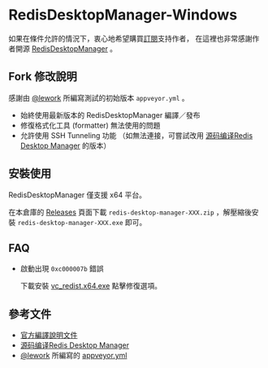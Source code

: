 # RedisDesktopManager-Windows

如果在條件允許的情況下，衷心地希望購買[訂閱](https://redisdesktop.com/pricing)支持作者，
在這裡也非常感謝作者開源 [RedisDesktopManager](https://github.com/uglide/RedisDesktopManager) 。


## Fork 修改說明

感謝由 [@lework](https://github.com/lework) 所編寫測試的初始版本 `appveyor.yml` 。

- 始終使用最新版本的 RedisDesktopManager 編譯／發布
- 修復格式化工具 (formatter) 無法使用的問題
- 允許使用 SSH Tunneling 功能
  （如無法連接，可嘗試改用 [源码编译Redis Desktop Manager](https://kany.me/2019/10/10/compile-redis-desktop-manager/#成品下载) 的版本）


## 安裝使用

RedisDesktopManager 僅支援 x64 平台。

在本倉庫的 [Releases](https://github.com/jfcherng/RedisDesktopManager-Windows/releases)
頁面下載 `redis-desktop-manager-XXX.zip` ，解壓縮後安裝 `redis-desktop-manager-XXX.exe` 即可。


## FAQ

- 啟動出現 `0xc000007b` 錯誤

  下載安裝 [vc_redist.x64.exe](https://aka.ms/vs/15/release/vc_redist.x64.exe) 點擊修復選項。


## 參考文件

- [官方編譯說明文件](http://docs.redisdesktop.com/en/latest/install/)
- [源码编译Redis Desktop Manager](https://kany.me/2019/10/10/compile-redis-desktop-manager/)
- [@lework](https://github.com/lework) 所編寫的 [appveyor.yml](https://github.com/lework/RedisDesktopManager-Windows/blob/master/appveyor.yml)
